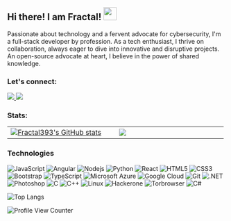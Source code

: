 <!-- Header Section -->
## Hi there! I am Fractal! <img src="https://media.tenor.com/Wx9IEmZZXSoAAAAi/hi.gif" width="30">

Passionate about technology and a fervent advocate for cybersecurity, I'm a full-stack developer by profession. As a tech enthusiast, I thrive on collaboration, always eager to dive into innovative and disruptive projects. An open-source advocate at heart, I believe in the power of shared knowledge. 

### Let's connect:
<a href="https://www.linkedin.com/in/akshat-dalmia-42b093190/" target="blank"> <img src="https://img.shields.io/badge/LinkedIn-0077B5?style=for-the-badge&logo=linkedin&logoColor=white"> </a>
<a href="https://leetcode.com/fractal393/" target="blank"> <img src="https://img.shields.io/badge/Leetcode-black?style=for-the-badge&logo=leetcode "> </a>

### Stats:
<table>
<tr>
<td width="45%">
<a href="http://www.github.com/HeyAnirudh"><img src="https://github-readme-stats.vercel.app/api?username=fractal393&show_icons=true&hide=&count_private=true&title_color=FFD15B&text_color=ffffff&icon_color=FFD15B&bg_color=1c1917&hide_border=true&show_icons=true" alt="Fractal393's GitHub stats" /></a> 
</td>
<td width="45%">
 <a href="http://www.github.com/HeyAnirudh"><img src="https://github-readme-streak-stats.herokuapp.com/?user=fractal393&stroke=ffffff&background=1c1917&ring=FFD15B&fire=FFD15B&currStreakNum=ffffff&currStreakLabel=FFD15B&sideNums=ffffff&sideLabels=ffffff&dates=ffffff&hide_border=true" /></a>
</table>

### Technologies
![JavaScript](https://img.shields.io/badge/-JavaScript-black?style=flat-square&logo=javascript)
![Angular](https://img.shields.io/badge/-Angular?style=flat-square&logo=angular)
![Nodejs](https://img.shields.io/badge/-Nodejs-black?style=flat-square&logo=Node.js)
![Python](https://img.shields.io/badge/-Python-black?style=flat-square&logo=Python)
![React](https://img.shields.io/badge/-React-black?style=flat-square&logo=react)
![HTML5](https://img.shields.io/badge/-HTML5-E34F26?style=flat-square&logo=html5&logoColor=white)
![CSS3](https://img.shields.io/badge/-CSS3-1572B6?style=flat-square&logo=css3)
![Bootstrap](https://img.shields.io/badge/-Bootstrap-563D7C?style=flat-square&logo=bootstrap)
![TypeScript](https://img.shields.io/badge/-TypeScript-black?style=flat-square&logo=typescript)
![Microsoft Azure](https://img.shields.io/badge/Microsoft%20Azure-232F7E?style=flat-square&logo=microsoft-azure)
![Google Cloud](https://img.shields.io/badge/Google%20Cloud-black?style=flat-square&logo=google-cloud)
![Git](https://img.shields.io/badge/-Git-black?style=flat-square&logo=git)
![.NET](https://img.shields.io/badge/-.NET-black?style=flat-square&logo=dotnet)
![Photoshop](https://img.shields.io/badge/-Photoshop-black?style=flat-square&logo=adobephotoshop)
![C](https://img.shields.io/badge/-C-black?style=flat-square&logo=c)
![C++](https://img.shields.io/badge/-C++-black?style=flat-square&logo=cplusplus)
![Linux](https://img.shields.io/badge/-Linux-black?style=flat-square&logo=linux)
![Hackerone](https://img.shields.io/badge/-Hackerone-black?style=flat-square&logo=hackerone)
![Torbrowser](https://img.shields.io/badge/-torbrowser-black?style=flat-square&logo=torbrowser)
![C#](https://img.shields.io/badge/-Csharp-black?style=flat-square&logo=csharp)

![Top Langs](https://github-readme-stats.vercel.app/api/top-langs/?username=fractal393&layout=compact&theme=dark)

![Profile View Counter](https://komarev.com/ghpvc/?username=fractal393)


